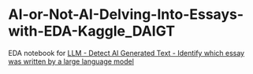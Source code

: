 # AI-or-Not-AI-Delving-Into-Essays-with-EDA-Kaggle_DAIGT

EDA notebook for [LLM - Detect AI Generated Text - Identify which essay was written by a large language model](https://www.kaggle.com/competitions/llm-detect-ai-generated-text)

